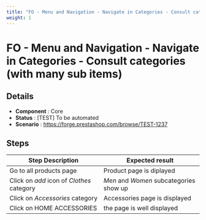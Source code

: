 ```yaml
---
title: "FO - Menu and Navigation - Navigate in Categories - Consult categories (with many sub items)"
weight: 1
---
```


# FO - Menu and Navigation - Navigate in Categories - Consult categories (with many sub items)
## Details
* **Component** : Core
* **Status** : [TEST] To be automated
* **Scenario** : https://forge.prestashop.com/browse/TEST-1237

## Steps
| Step Description | Expected result |
| ----- | ----- |
| Go to all products page | Product page is diplayed |
| Click on _*add*_ icon of _*Clothes*_ category | _Men_ and _Women_ subcategories show up |
| Click on _*Accessories*_ category | Accessories page is displayed |
| Click on HOME ACCESSORIES | the page is well displayed |
